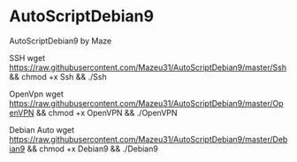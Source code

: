 # AutoScriptDebian9
AutoScriptDebian9 by Maze

SSH
wget https://raw.githubusercontent.com/Mazeu31/AutoScriptDebian9/master/Ssh && chmod +x Ssh && ./Ssh

OpenVpn
wget https://raw.githubusercontent.com/Mazeu31/AutoScriptDebian9/master/OpenVPN && chmod +x OpenVPN && ./OpenVPN

Debian Auto
wget https://raw.githubusercontent.com/Mazeu31/AutoScriptDebian9/master/Debian9 && chmod +x Debian9 && ./Debian9

